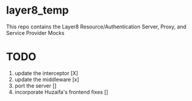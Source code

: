 # layer8_temp
This repo contains the Layer8 Resource/Authentication Server, Proxy, and Service Provider Mocks


# TODO
1) update the interceptor [X]
2) update the middleware [x]
3) port the server []
4) incorporate Huzaifa's frontend fixes []